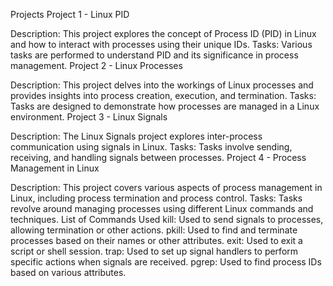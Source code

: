 Projects
Project 1 - Linux PID

Description: This project explores the concept of Process ID (PID) in Linux and how to interact with processes using their unique IDs.
Tasks: Various tasks are performed to understand PID and its significance in process management.
Project 2 - Linux Processes

Description: This project delves into the workings of Linux processes and provides insights into process creation, execution, and termination.
Tasks: Tasks are designed to demonstrate how processes are managed in a Linux environment.
Project 3 - Linux Signals

Description: The Linux Signals project explores inter-process communication using signals in Linux.
Tasks: Tasks involve sending, receiving, and handling signals between processes.
Project 4 - Process Management in Linux

Description: This project covers various aspects of process management in Linux, including process termination and process control.
Tasks: Tasks revolve around managing processes using different Linux commands and techniques.
List of Commands Used
kill: Used to send signals to processes, allowing termination or other actions.
pkill: Used to find and terminate processes based on their names or other attributes.
exit: Used to exit a script or shell session.
trap: Used to set up signal handlers to perform specific actions when signals are received.
pgrep: Used to find process IDs based on various attributes.
